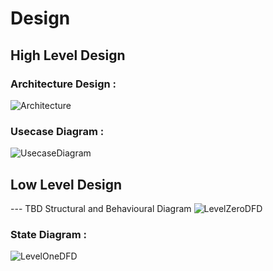 # Design

## High Level Design 
### Architecture Design :
![Architecture](https://github.com/Anvithagreddy/Project_ltts/blob/master/Mini_Project/2_Design/arch.png)

### Usecase Diagram :
![UsecaseDiagram](https://github.com/Anvithagreddy/Project_ltts/blob/master/Mini_Project/2_Design/usecase.png)

## Low Level Design 

--- TBD Structural and Behavioural Diagram
![LevelZeroDFD](https://github.com/Anvithagreddy/Project_ltts/blob/master/Mini_Project/2_Design/DFD0.png)
### State Diagram :
![LevelOneDFD](https://github.com/Anvithagreddy/Project_ltts/blob/master/Mini_Project/2_Design/DFD1.png)

